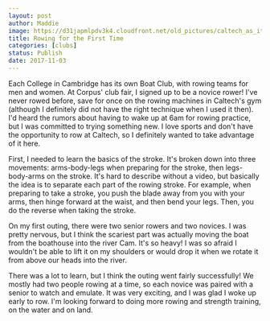 ```yaml
---
layout: post
author: Maddie
image: https://d31japmlpdv3k4.cloudfront.net/old_pictures/caltech_as_it_happens/6a0105349b8251970b01b7c92bc8af970b.jpg
title: Rowing for the First Time
categories: [clubs]
status: Publish
date: 2017-11-03
---
```


Each College in Cambridge has its own Boat Club, with rowing teams for men and women. At Corpus' club fair, I signed up to be a novice rower! I've never rowed before, save for once on the rowing machines in Caltech's gym (although I definitely did not have the right technique when I used it then). I'd heard the rumors about having to wake up at 6am for rowing practice, but I was committed to trying something new. I love sports and don't have the opportunity to row at Caltech, so I definitely wanted to take advantage of it here.

First, I needed to learn the basics of the stroke. It's broken down into three movements: arms-body-legs when preparing for the stroke, then legs-body-arms on the stroke. It's hard to describe without a video, but basically the idea is to separate each part of the rowing stroke. For example, when preparing to take a stroke, you push the blade away from you with your arms, then hinge forward at the waist, and then bend your legs. Then, you do the reverse when taking the stroke.

On my first outing, there were two senior rowers and two novices. I was pretty nervous, but I think the scariest part was actually moving the boat from the boathouse into the river Cam. It's so heavy! I was so afraid I wouldn't be able to lift it on my shoulders or would drop it when we rotate it from above our heads into the river.

There was a lot to learn, but I think the outing went fairly successfully! We mostly had two people rowing at a time, so each novice was paired with a senior to watch and emulate. It was very exciting, and I was glad I woke up early to row. I'm looking forward to doing more rowing and strength training, on the water and on land.

